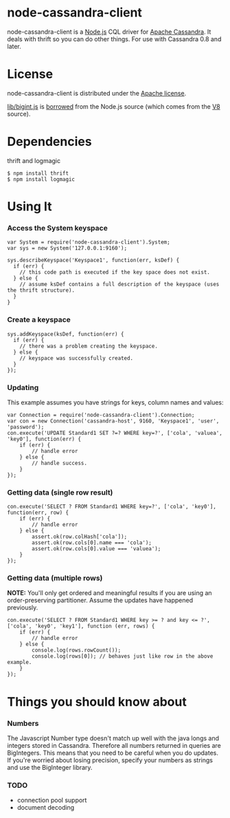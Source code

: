 node-cassandra-client
====================

node-cassandra-client is a [Node.js](http://nodejs.org) CQL driver for [Apache Cassandra](http://cassandra.apache.org).
It deals with thrift so you can do other things.  For use with Cassandra 0.8 and later.

License
====================

node-cassandra-client is distributed under the [Apache license](http://www.apache.org/licenses/LICENSE-2.0.html).

[lib/bigint.js](lib/bigint.js) is [borrowed](https://github.com/joyent/node/blob/master/deps/v8/benchmarks/crypto.js)
from the Node.js source (which comes from the [V8](http://code.google.com/p/v8/) source).

Dependencies
====================

thrift and logmagic

    $ npm install thrift
    $ npm install logmagic

Using It
====================

### Access the System keyspace
    var System = require('node-cassandra-client').System;
    var sys = new System('127.0.0.1:9160');

    sys.describeKeyspace('Keyspace1', function(err, ksDef) {
      if (err) {
        // this code path is executed if the key space does not exist.
      } else {
        // assume ksDef contains a full description of the keyspace (uses the thrift structure).
      }
    }
    
### Create a keyspace
    sys.addKeyspace(ksDef, function(err) {
      if (err) {
        // there was a problem creating the keyspace.
      } else {
        // keyspace was successfully created.
      }
    });
    
### Updating
This example assumes you have strings for keys, column names and values:

    var Connection = require('node-cassandra-client').Connection;
    var con = new Connection('cassandra-host', 9160, 'Keyspace1', 'user', 'password');
    con.execute('UPDATE Standard1 SET ?=? WHERE key=?', ['cola', 'valuea', 'key0'], function(err) {
        if (err) {
            // handle error
        } else {
            // handle success.
        }
	});

### Getting data (single row result)

    con.execute('SELECT ? FROM Standard1 WHERE key=?', ['cola', 'key0'], function(err, row) {
        if (err) {
            // handle error
        } else {
            assert.ok(row.colHash['cola']);
            assert.ok(row.cols[0].name === 'cola');
            assert.ok(row.cols[0].value === 'valuea');
        }
    });

### Getting data (multiple rows)
**NOTE:** You'll only get ordered and meaningful results if you are using an order-preserving partitioner.
Assume the updates have happened previously.

	con.execute('SELECT ? FROM Standard1 WHERE key >= ? and key <= ?', ['cola', 'key0', 'key1'], function (err, rows) {
		if (err) {
			// handle error
		} else {
			console.log(rows.rowCount());
			console.log(rows[0]); // behaves just like row in the above example.
		}
	});
	
Things you should know about
============================
### Numbers
The Javascript Number type doesn't match up well with the java longs and integers stored in Cassandra.
Therefore all numbers returned in queries are BigIntegers.  This means that you need to be careful when you
do updates.  If you're worried about losing precision, specify your numbers as strings and use the BigInteger library.

### TODO
* connection pool support
* document decoding
